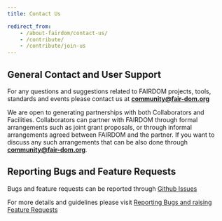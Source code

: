 ```yaml
---
title: Contact Us

redirect_from:
    - /about-fairdom/contact-us/
    - /contribute/
    - /contribute/join-us
---
```



## General Contact and User Support

For any questions and suggestions related to FAIRDOM projects, tools, standards and events please contact us at **[community@fair-dom.org](mailto:community@fair-dom.org)**

We are open to generating partnerships with both Collaborators and Facilities. Collaborators can partner with FAIRDOM through formal arrangements such as joint grant proposals, or through informal arrangements agreed between FAIRDOM and the partner. If you want to discuss any such arrangements that can be also done through **[community@fair-dom.org](mailto:community@fair-dom.org)**.

## Reporting Bugs and Feature Requests

Bugs and feature requests can be reported through [Github Issues](https://github.com/seek4science/seek/issues)

For more details and guidelines please visit [Reporting Bugs and raising Feature Requests](https://docs.seek4science.org/tech/reporting-bugs-and-features.html)
 



                

